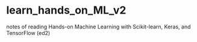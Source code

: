 # learn_hands_on_ML_v2
notes of reading Hands-on Machine Learning with Scikit-learn, Keras, and TensorFlow (ed2) 
